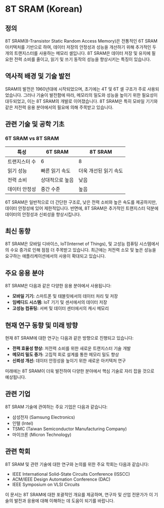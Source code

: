 # 8T SRAM (Korean)

## 정의

8T SRAM(8-Transistor Static Random Access Memory)은 전통적인 6T SRAM 아키텍처를 기반으로 하여, 데이터 저장의 안정성과 성능을 개선하기 위해 추가적인 두 개의 트랜지스터를 사용하는 메모리 셀입니다. 8T SRAM은 데이터 저장 및 유지에 필요한 전력 소비를 줄이고, 읽기 및 쓰기 동작의 성능을 향상시키는 특징이 있습니다.

## 역사적 배경 및 기술 발전

SRAM의 발전은 1960년대에 시작되었으며, 초기에는 4T 및 6T 셀 구조가 주로 사용되었습니다. 그러나 기술이 발전함에 따라, 메모리의 밀도와 성능을 높이기 위한 필요성이 대두되었고, 이는 8T SRAM의 개발로 이어졌습니다. 8T SRAM은 특히 모바일 기기와 같은 저전력 응용 분야에서의 필요에 의해 주목받고 있습니다. 

## 관련 기술 및 공학 기초

### 6T SRAM vs 8T SRAM

| 특성         | 6T SRAM            | 8T SRAM            |
|--------------|---------------------|---------------------|
| 트랜지스터 수 | 6                   | 8                   |
| 읽기 성능    | 빠른 읽기 속도      | 더욱 개선된 읽기 속도 |
| 전력 소비     | 상대적으로 높음     | 낮음                 |
| 데이터 안정성 | 중간 수준           | 높음                |

6T SRAM은 일반적으로 더 간단한 구조로, 낮은 전력 소비와 높은 속도를 제공하지만, 데이터 안정성에 있어 제한적입니다. 반면에, 8T SRAM은 추가적인 트랜지스터 덕분에 데이터의 안정성과 신뢰성을 향상시킵니다.

## 최신 동향

8T SRAM은 모바일 디바이스, IoT(Internet of Things), 및 고성능 컴퓨팅 시스템에서의 수요 증가로 인해 점점 더 주목받고 있습니다. 최근에는 저전력 소모 및 높은 성능을 요구하는 애플리케이션에서의 사용이 확대되고 있습니다. 

## 주요 응용 분야

8T SRAM은 다음과 같은 다양한 응용 분야에서 사용됩니다:

- **모바일 기기:** 스마트폰 및 태블릿에서의 데이터 처리 및 저장
- **임베디드 시스템:** IoT 기기 및 센서에서의 데이터 저장
- **고성능 컴퓨팅:** 서버 및 데이터 센터에서의 캐시 메모리

## 현재 연구 동향 및 미래 방향

현재 8T SRAM에 대한 연구는 다음과 같은 방향으로 진행되고 있습니다:

- **전력 효율성 향상:** 저전력 소비를 위한 새로운 트랜지스터 기술 개발
- **메모리 밀도 증가:** 고집적 회로 설계를 통한 메모리 밀도 향상
- **신뢰성 개선:** 데이터 안정성을 높이기 위한 새로운 아키텍처 연구

미래에는 8T SRAM이 더욱 발전하여 다양한 분야에서 핵심 기술로 자리 잡을 것으로 예상됩니다. 

## 관련 기업

8T SRAM 기술에 관여하는 주요 기업은 다음과 같습니다:

- 삼성전자 (Samsung Electronics)
- 인텔 (Intel)
- TSMC (Taiwan Semiconductor Manufacturing Company)
- 마이크론 (Micron Technology)

## 관련 학회

8T SRAM 및 관련 기술에 대한 연구와 논의를 위한 주요 학회는 다음과 같습니다:

- IEEE International Solid-State Circuits Conference (ISSCC)
- ACM/IEEE Design Automation Conference (DAC)
- IEEE Symposium on VLSI Circuits

이 문서는 8T SRAM에 대한 포괄적인 개요를 제공하며, 연구자 및 산업 전문가가 이 기술의 발전과 응용에 대해 이해하는 데 도움이 되기를 바랍니다.